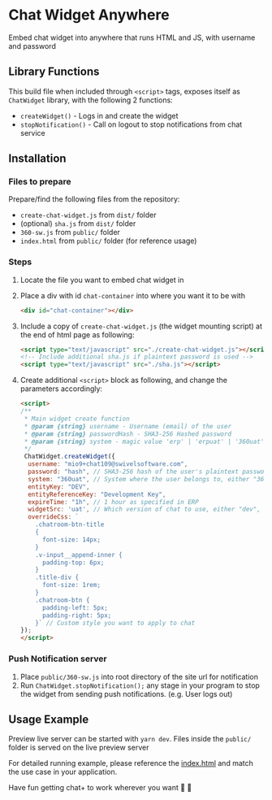 # Chat Widget Anywhere

Embed chat widget into anywhere that runs HTML and JS, with username and password

## Library Functions

This build file when included through `<script>` tags, exposes itself as `ChatWidget` library, with the following 2 functions:

- `createWidget()` - Logs in and create the widget
- `stopNotification()` - Call on logout to stop notifications from chat service


## Installation

### Files to prepare
Prepare/find the following files from the repository:
- `create-chat-widget.js` from `dist/` folder
- (optional) `sha.js` from `dist/` folder
- `360-sw.js` from `public/` folder
- `index.html` from `public/` folder (for reference usage)

### Steps

1. Locate the file you want to embed chat widget in

2. Place a div with id `chat-container` into where you want it to be with
    ```html
    <div id="chat-container"></div>
    ```

3. Include a copy of `create-chat-widget.js` (the widget mounting script) at the end of html page as following:
    ```html
    <script type="text/javascript" src="./create-chat-widget.js"></script>
    <!-- Include additional sha.js if plaintext password is used -->
    <script type="text/javascript" src="./sha.js"></script>
    ```

4. Create additional `<script>` block as following, and change the parameters accordingly:

    ```html
    <script>
    /**
     * Main widget create function
     * @param {string} username - Username (email) of the user
     * @param {string} passwordHash - SHA3-256 Hashed password
     * @param {string} system - magic value 'erp' | 'erpuat' | '360uat' | '360dev' | [other valid system code]
     */
     ChatWidget.createWidget({
      username: "mio9+chat109@swivelsoftware.com",
      password: "hash", // SHA3-256 hash of the user's plaintext password
      system: "360uat", // System where the user belongs to, either "360", "360uat", "erp" or "erpuat"
      entityKey: "DEV", 
      entityReferenceKey: "Development Key", 
      expireTime: "1h", // 1 hour as specified in ERP
      widgetSrc: 'uat', // Which version of chat to use, either "dev", "uat" or "prod"
      overrideCss: `
        .chatroom-btn-title
        {
          font-size: 14px;
        }
        .v-input__append-inner {
          padding-top: 6px;
        }
        .title-div {
          font-size: 1rem;
        }
        .chatroom-btn {
          padding-left: 5px;
          padding-right: 5px;
        }` // Custom style you want to apply to chat
    });
    </script>
    ```

### Push Notification server

1. Place `public/360-sw.js` into root directory of the site url for notification
2. Run `ChatWidget.stopNotification();` any stage in your program to stop the widget from sending push notifications. (e.g. User logs out)



## Usage Example
Preview live server can be started with `yarn dev`. Files inside the `public/` folder is served on the live preview server

For detailed running example, please reference the [index.html](https://github.com/MioAtSwivel/chat-embed/blob/main/public/index.html) and match the use case in your application. 

Have fun getting chat+ to work wherever you want 👋 🎉